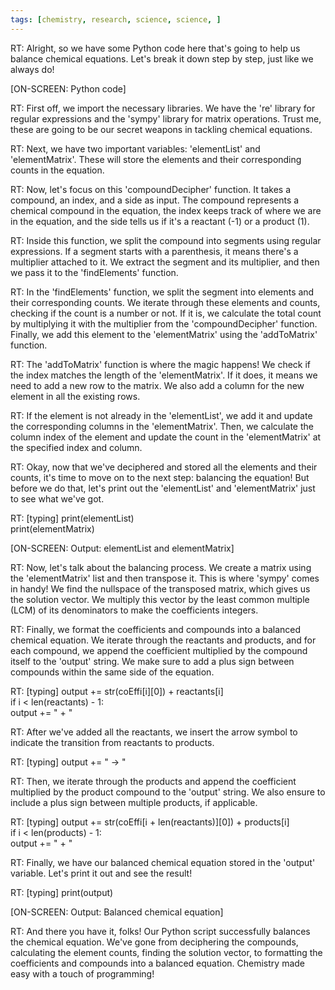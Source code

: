 ```yaml
---
tags: [chemistry, research, science, science, ]
---
```

RT: Alright, so we have some Python code here that's going to help us balance chemical equations. Let's break it down step by step, just like we always do!  
  
[ON-SCREEN: Python code]  
  
RT: First off, we import the necessary libraries. We have the 're' library for regular expressions and the 'sympy' library for matrix operations. Trust me, these are going to be our secret weapons in tackling chemical equations.  
  
RT: Next, we have two important variables: 'elementList' and 'elementMatrix'. These will store the elements and their corresponding counts in the equation.  
  
RT: Now, let's focus on this 'compoundDecipher' function. It takes a compound, an index, and a side as input. The compound represents a chemical compound in the equation, the index keeps track of where we are in the equation, and the side tells us if it's a reactant (-1) or a product (1).  
  
RT: Inside this function, we split the compound into segments using regular expressions. If a segment starts with a parenthesis, it means there's a multiplier attached to it. We extract the segment and its multiplier, and then we pass it to the 'findElements' function.  
  
RT: In the 'findElements' function, we split the segment into elements and their corresponding counts. We iterate through these elements and counts, checking if the count is a number or not. If it is, we calculate the total count by multiplying it with the multiplier from the 'compoundDecipher' function. Finally, we add this element to the 'elementMatrix' using the 'addToMatrix' function.  
  
RT: The 'addToMatrix' function is where the magic happens! We check if the index matches the length of the 'elementMatrix'. If it does, it means we need to add a new row to the matrix. We also add a column for the new element in all the existing rows.  
  
RT: If the element is not already in the 'elementList', we add it and update the corresponding columns in the 'elementMatrix'. Then, we calculate the column index of the element and update the count in the 'elementMatrix' at the specified index and column.  
  
RT: Okay, now that we've deciphered and stored all the elements and their counts, it's time to move on to the next step: balancing the equation! But before we do that, let's print out the 'elementList' and 'elementMatrix' just to see what we've got.  
  
RT: [typing] print(elementList)  
print(elementMatrix)  
  
[ON-SCREEN: Output: elementList and elementMatrix]  
  
RT: Now, let's talk about the balancing process. We create a matrix using the 'elementMatrix' list and then transpose it. This is where 'sympy' comes in handy! We find the nullspace of the transposed matrix, which gives us the solution vector. We multiply this vector by the least common multiple (LCM) of its denominators to make the coefficients integers.  
  
RT: Finally, we format the coefficients and compounds into a balanced chemical equation. We iterate through the reactants and products, and for each compound, we append the coefficient multiplied by the compound itself to the 'output' string. We make sure to add a plus sign between compounds within the same side of the equation.  
  
RT: [typing] output += str(coEffi[i][0]) + reactants[i]  
if i < len(reactants) - 1:  
output += " + "  
  
RT: After we've added all the reactants, we insert the arrow symbol to indicate the transition from reactants to products.  
  
RT: [typing] output += " -> "  
  
RT: Then, we iterate through the products and append the coefficient multiplied by the product compound to the 'output' string. We also ensure to include a plus sign between multiple products, if applicable.  
  
RT: [typing] output += str(coEffi[i + len(reactants)][0]) + products[i]  
if i < len(products) - 1:  
output += " + "  
  
RT: Finally, we have our balanced chemical equation stored in the 'output' variable. Let's print it out and see the result!  
  
RT: [typing] print(output)  
  
[ON-SCREEN: Output: Balanced chemical equation]  
  
RT: And there you have it, folks! Our Python script successfully balances the chemical equation. We've gone from deciphering the compounds, calculating the element counts, finding the solution vector, to formatting the coefficients and compounds into a balanced equation. Chemistry made easy with a touch of programming!